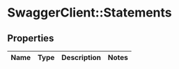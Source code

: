 # SwaggerClient::Statements

## Properties
Name | Type | Description | Notes
------------ | ------------- | ------------- | -------------


